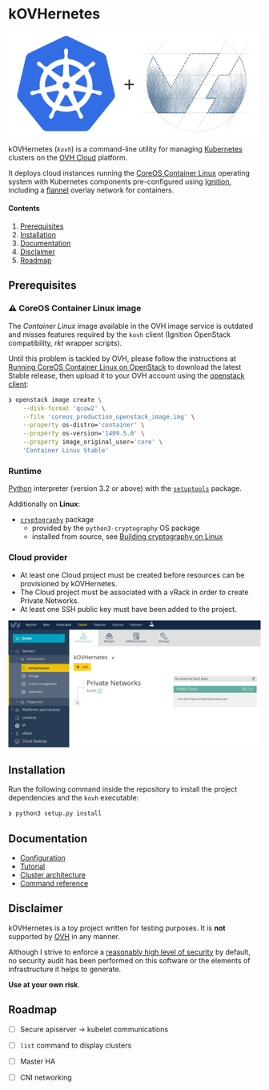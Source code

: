 # kOVHernetes

![kOVHernetes][logo]

kOVHernetes (*`kovh`*) is a command-line utility for managing [Kubernetes][k8s] clusters on the [OVH Cloud][ovhcloud]
platform.

It deploys cloud instances running the [CoreOS Container Linux][cont-linux] operating system with Kubernetes components
pre-configured using [Ignition][ignition], including a [flannel][flannel] overlay network for containers.

#### Contents

1. [Prerequisites](#prerequisites)
2. [Installation](#installation)
3. [Documentation](#documentation)
4. [Disclaimer](#disclaimer)
5. [Roadmap](#roadmap)

## Prerequisites

### :warning: CoreOS Container Linux image

The *Container Linux* image available in the OVH image service is outdated and misses features required by the `kovh`
client (Ignition OpenStack compatibility, *rkt* wrapper scripts).

Until this problem is tackled by OVH, please follow the instructions at [Running CoreOS Container Linux on
OpenStack][coreos-ostack] to download the latest Stable release, then upload it to your OVH account using the [openstack
client][ostack-cli]:

```sh
❯ openstack image create \
    --disk-format 'qcow2' \
    --file 'coreos_production_openstack_image.img' \
    --property os-distro='container' \
    --property os-version='1409.5.0' \
    --property image_original_user='core' \
    'Container Linux Stable'
```

[coreos-ostack]: https://coreos.com/os/docs/latest/booting-on-openstack.html
[ostack-cli]: https://pypi.python.org/pypi/python-openstackclient

### Runtime

[Python][python] interpreter (version 3.2 or above) with the [`setuptools`][py-setuptools] package.

Additionally on **Linux**:

* [`cryptography`][py-cryptography] package
  * provided by the `python3-cryptography` OS package
  * installed from source, see [Building cryptography on Linux][cryp-req]

### Cloud provider

* At least one Cloud project must be created before resources can be provisioned by kOVHernetes.
* The Cloud project must be associated with a vRack in order to create Private Networks.
* At least one SSH public key must have been added to the project.

![OVH dashboard][dash]

## Installation

Run the following command inside the repository to install the project dependencies and the `kovh` executable:

```sh
❯ python3 setup.py install
```

## Documentation

* [Configuration][config]
* [Tutorial][tutorial]
* [Cluster architecture][arch]
* [Command reference][cmd-ref]

[config]: docs/configuration.md
[tutorial]: docs/tutorial.md
[arch]: docs/architecture.md
[cmd-ref]: docs/commands-reference.md

## Disclaimer

kOVHernetes is a toy project written for testing purposes. It is **not** supported by [OVH][ovh] in any manner.

Although I strive to enforce a [reasonably high level of security][security] by default, no security audit has been
performed on this software or the elements of infrastructure it helps to generate.

**Use at your own risk**.

## Roadmap

* [ ] Secure apiserver -> kubelet communications
* [ ] `list` command to display clusters
* [ ] Master HA
* [ ] CNI networking


[logo]: docs/images/logo.png
[k8s]: https://kubernetes.io/
[ovhcloud]: https://www.ovh.com/cloud/
[cont-linux]: https://coreos.com/os/
[ignition]: https://coreos.com/ignition/
[flannel]: https://coreos.com/flannel/
[python]: https://www.python.org/downloads/
[py-setuptools]: https://pypi.python.org/pypi/setuptools
[py-cryptography]: https://pypi.python.org/pypi/cryptography
[cryp-req]: https://cryptography.io/en/latest/installation/#building-cryptography-on-linux
[dash]: docs/images/project_dashboard.png
[ovh]: https://www.ovh.com/
[security]: docs/architecture.md#security

